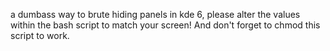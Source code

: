 a dumbass way to brute hiding panels in kde 6, please alter the values within the bash script to match your screen! And don't forget to chmod this script to work. 
